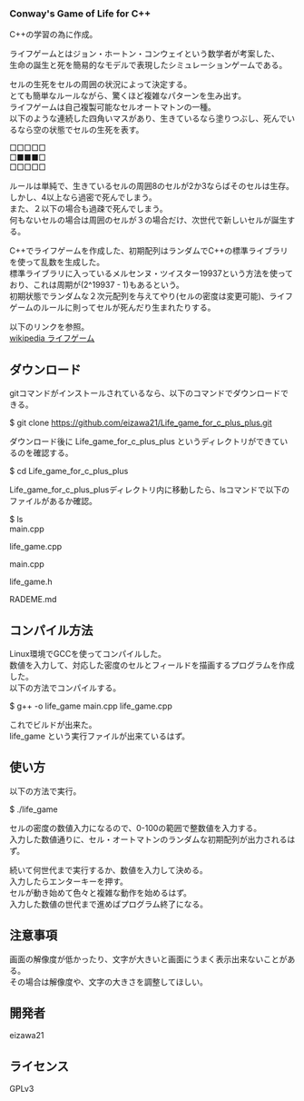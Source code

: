 ### Conway's Game of Life for C++
C++の学習の為に作成。

ライフゲームとはジョン・ホートン・コンウェイという数学者が考案した、\
生命の誕生と死を簡易的なモデルで表現したシミュレーションゲームである。

セルの生死をセルの周囲の状況によって決定する。\
とても簡単なルールながら、驚くほど複雑なパターンを生み出す。\
ライフゲームは自己複製可能なセルオートマトンの一種。\
以下のような連続した四角いマスがあり、生きているなら塗りつぶし、死んでいるなら空の状態でセルの生死を表す。

□□□□□\
□■■■□\
□□□□□

ルールは単純で、生きているセルの周囲8のセルが2か3ならばそのセルは生存。\
しかし、4以上なら過密で死んでしまう。\
また、２以下の場合も過疎で死んでしまう。\
何もないセルの場合は周囲のセルが３の場合だけ、次世代で新しいセルが誕生する。

C++でライフゲームを作成した、初期配列はランダムでC++の標準ライブラリを使って乱数を生成した。\
標準ライブラリに入っているメルセンヌ・ツイスター19937という方法を使っており、これは周期が(2^19937 - 1)もあるという。\
初期状態でランダムな２次元配列を与えてやり(セルの密度は変更可能)、ライフゲームのルールに則ってセルが死んだり生まれたりする。


以下のリンクを参照。\
[wikipedia ライフゲーム](https://ja.wikipedia.org/wiki/%E3%83%A9%E3%82%A4%E3%83%95%E3%82%B2%E3%83%BC%E3%83%A0)

## ダウンロード
gitコマンドがインストールされているなら、以下のコマンドでダウンロードできる。

$ git clone https://github.com/eizawa21/Life_game_for_c_plus_plus.git

ダウンロード後に Life_game_for_c_plus_plus というディレクトリができているのを確認する。

$ cd Life_game_for_c_plus_plus

Life_game_for_c_plus_plusディレクトリ内に移動したら、lsコマンドで以下のファイルがあるか確認。

$ ls\
  main.cpp

  life_game.cpp

  main.cpp

  life_game.h

  RADEME.md


## コンパイル方法
Linux環境でGCCを使ってコンパイルした。\
数値を入力して、対応した密度のセルとフィールドを描画するプログラムを作成した。\
以下の方法でコンパイルする。

$ g++ -o life_game main.cpp life_game.cpp

これでビルドが出来た。\
life_game という実行ファイルが出来ているはず。

## 使い方
以下の方法で実行。

$ ./life_game

セルの密度の数値入力になるので、0-100の範囲で整数値を入力する。\
入力した数値通りに、セル・オートマトンのランダムな初期配列が出力されるはず。

続いて何世代まで実行するか、数値を入力して決める。\
入力したらエンターキーを押す。\
セルが動き始めて色々と複雑な動作を始めるはず。\
入力した数値の世代まで進めばプログラム終了になる。

## 注意事項
画面の解像度が低かったり、文字が大きいと画面にうまく表示出来ないことがある。\
その場合は解像度や、文字の大きさを調整してほしい。

## 開発者
eizawa21

## ライセンス
GPLv3
